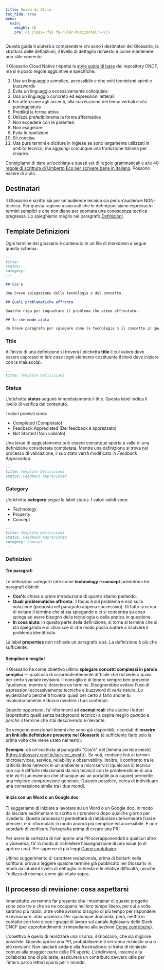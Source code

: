 ```yaml
---
title: Guida di Stile
toc_hide: true
menu:
  main:
    weight: 10
    pre: <i class='fas fa-ruler-horizontal'></i>
---
```


Questa guida ti aiuterà a comprendere chi sono i destinatari del Glossario, la struttura delle definizioni, il livello di dettaglio richiesto e come mantenere uno stile coerente.

Il Glossario Cloud Native rispetta la [style guide di base](https://github.com/cncf/foundation/blob/master/style-guide.md) del repository CNCF, ma si è posto regole aggiuntive e specifiche:

1. Usa un linguaggio semplice, accessibile e che eviti tecnicismi spinti e buzzwords
2. Evita un linguaggio eccessivamente colloquiale
3. Usa un linguaggio concreto ed espressioni letterali
4. Fai attenzione agli accenti, alla correlazione dei tempi verbali e alla punteggiatura
5. Prediligi la forma attiva
6. Utilizza preferibilmente la forma affermativa
7. Non eccedere con le parentesi
8. Non esagerare
9. Evita le ripetizioni
10. Sii concisə
11. Usa pure termini e diciture in inglese se sono largamente utilizzati in ambito tecnico, ma aggiungi comunque una traduzione italiana per chiarire.

Consigliamo di dare un'occhiata a questi [set di regole grammaticali](https://grammatica-italiana.dossier.net/grammatica-italiana-17.htm) e alle [40 regole di scrittura di Umberto Eco per scrivere bene in italiano](https://bologna.unicusano.it/universita/scrivere-correttamente-in-italiano/). Possono essere di aiuto.


## Destinatari

Il Glossario è scritto sia per un'audience tecnica sia per un'audience NON-tecnica. Per questa ragione assicurati che le definizioni siano espresse in termini semplici e che non diano per scontata una conoscenza tecnica pregressa. Lo spieghiamo meglio nel paragrafo [*Definizioni*](#template-definizioni).

## Template Definizioni

Ogni termine del glossario è contenuto in un file di markdown e segue questo schema: 

```md
---
title: 
status: 
category: 
---

## Cos'è

Una breve spiegazione della tecnologia o del concetto. 

## Quali problematiche affronta

Qualche riga per inquadrare il problema che viene affrontato. 

## In che modo aiuta

Un breve paragrafo per spiegare come la tecnologia o il concetto in questione risolvano il problema delineato.
```

### Title

All'inizio di una definizione si troverà l'etichetta **title** il cui valore deve essere espresso in *title case* (ogni elemento costituente il titolo deve iniziare con la maiuscola).

```md
---
title: Template Definizioni
```

### Status

L'etichetta **status** seguirà immediatamente il title. Questa label indica il livello di verifica del contenuto.

I valori previsti sono: 

- Completed (Completato)
- Feedback Appreciated (Del feedback è apprezzato)
- Not Started (Non validato)

Una issue di aggiustamento può essere comunque aperta a valle di una definizione considerata completata. Mentre una definizione si trova nel processo di validazione, il suo stato verrà modificato in *Feedback Appreciated*.

```md
---
title: Template Definizioni
status: Feedback Appreciated
```

### Category

L'etichetta **category** segue la label status. I valori validi sono:

- Technology
- Property
- Concept

```md
---
title: Template Definizioni
status: Feedback Appreciated
category: Concept
---
```

### Definizioni

#### Tre paragrafi

Le definizioni categorizzate come **technology** e **concept** prevedono tre paragrafi distinti:

- **Cos'è**: chiara e breve introduzione di quanto stiamo parlando. 
- **Quali problematiche affronta**: il focus è sul problema e non sulla soluzione (proposta nel paragrafo appena successivo). Di fatto si cerca di evitare il termine che si sta spiegando e ci si concentra su *cosa* spinga ad avere bisogno della tecnologia o della pratica in questione. 
- **In cosa aiuta**: in questa parte della definizione, si torna al termine che si sta spiegando e si chiarisce in che modo possa aiutare a risolvere il problema identificato. 

La label **properties** non richiede un paragrafo a sé. La definizione è più che sufficiente. 

#### Semplice è meglio!

Il Glossario ha come obiettivo ultimo **spiegare concetti complessi in parole semplici** — qualcosa di sorprendentemente difficile che richiederà quasi per certo svariate revisioni. Il consiglio è di tenere sempre ben presente l'audience, mentre si descrive un termine. Bisognerebbe evitare l'uso di espressioni eccessivamente tecniche e buzzword di varia natura. Lo evidenziamo perché ti troverai quasi per certo a farlo anche tu involontariamente e dovrai rivedere i tuoi contenuti.

Quando opportuno, fa' riferimenti ad **esempi reali** che aiutino i lettori (soprattutto quelli senza background tecnico) a capire meglio *quando* e *perché* il termine che stai descrivendo è rilevante.

Se vengono menzionati lemmi che sono già disponibili, ricordati di **inserire un link alla definizione presente nel Glossario** (è sufficiente farlo solo la prima volta che viene usato nel testo).

**Esempio**: dà un'occhiata al paragrafo "Cos'è" del [lemma service mesh] (https://glossary.cncf.io/service_mesh/). Se noti, contiene link ai termini microservices, service, reliability e observability. Inoltre, il confronto tra le criticità della network in un ambiente a microservizi (qualcosa di tecnico con cui è difficile relazionarsi da non tecnici) con le problematiche di una rete wi-fi (un esempio che chiunque usi un portatile può capire) permette una migliore comprensione generale. Quando possibile, cerca di individuare una connessione simile tra i due mondi.

#### Inizia con un Word o un Google doc

Ti suggeriamo di iniziare a lavorare su un Word o un Google doc, in modo da lasciare sedimentare lo scritto e riprenderlo dopo qualche giorno per rivederlo. Questo processo ti permetterà di rielaborare uteriormente frasi e pensieri, e di riformularli in modo ancora più semplice ed accessibile. E non scordarti di verificare l'ortografia prima di creare una PR!

Per avere la certezza di non aprire una PR sovrapponendoti a qualcun altro o viceversa, fa' in modo di richiedere l'assegnazione di una issue (o di aprirne una). Per saperne di più leggi [Come contribuire](https://glossary.cncf.io/contribute/).

Ultimo suggerimento di carattere redazionale, prima di buttarti nella scrittura: prova a leggere qualche termine già pubblicato nel Glossario in modo da intuire il livello di dettaglio richiesto e le relative difficoltà, nonché l'utilizzo di esempi, come già citato sopra.


## Il processo di revisione: cosa aspettarsi 

Innanzitutto vorremmo far presente che i maintainer di questo progetto sono solo tre e che se ne occupano nel loro tempo libero, per cui a volte saranno più rapidi, altre volte avranno bisogno di più tempo per rispondere e revisionare: abbi pazienza. Per qualunque domanda, però, mettiti in contatto con loro o con i gruppi di lavoro sul canale #glossary dello Slack CNCF (per approfondimenti ti rimandiamo alla sezione [Come contribuire](https://glossary.cncf.io/contribute/)).

L'obiettivo è quello di realizzare una risorsa, il Glossario, che sia migliore possibile. Quando aprirai una PR, probabilmente ti verranno richieste una o più revisioni. Non lasciarti andare alla frustrazione: si tratta di richieste comuni alla maggior parte delle PR aperte. L'andirivieni, insieme alla collaborazione di più teste, assicurerà un contributo davvero utile per l'intero parco lettori sparsi per il mondo. 

